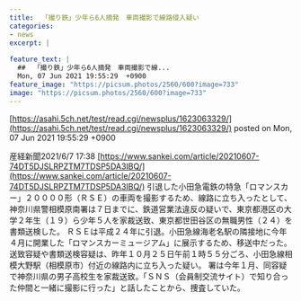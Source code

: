 ```yaml
---
title:  「撮り鉄」少年ら6人摘発　車両撮影で線路侵入疑い  
categories:
- news
excerpt: |
  
feature_text: |
  ##  「撮り鉄」少年ら6人摘発　車両撮影で線...
  Mon, 07 Jun 2021 19:55:29  +0900
feature_image: "https://picsum.photos/2560/600?image=733"
image: "https://picsum.photos/2560/600?image=733"
---
```


[https://asahi.5ch.net/test/read.cgi/newsplus/1623063329/](https://asahi.5ch.net/test/read.cgi/newsplus/1623063329/)
posted on Mon, 07 Jun 2021 19:55:29  +0900

<!--more-->

産経新聞2021/6/7 17:38 [https://www.sankei.com/article/20210607-74DT5DJSLRPZTM7TDSP5DA3IBQ/](https://www.sankei.com/article/20210607-74DT5DJSLRPZTM7TDSP5DA3IBQ/) 引退した小田急電鉄の特急「ロマンスカー」２００００形（ＲＳＥ）の車両を撮影するため、線路に立ち入ったとして、神奈川県警相模原南署は７日までに、鉄道営業法違反の疑いで、東京都港区の大学２年生（１９）ら少年５人を家裁送致、東京都世田谷区の無職男性（２４）を書類送検した。 ＲＳＥは平成２４年に引退。小田急線海老名駅の隣接地に今年４月に開業した「ロマンスカーミュージアム」に展示するため、移送中だった。 送致容疑や書類送検容疑は、昨年１０月２５日午前１時５５分ごろ、小田急線相模大野駅（相模原市）付近の線路内に立ち入った疑い。 署は今年１月、同容疑で神奈川県の男子高校生を家裁送致。「ＳＮＳ（会員制交流サイト）で知り合った仲間と一緒に撮影に行った」と話したことから、捜査していた。
